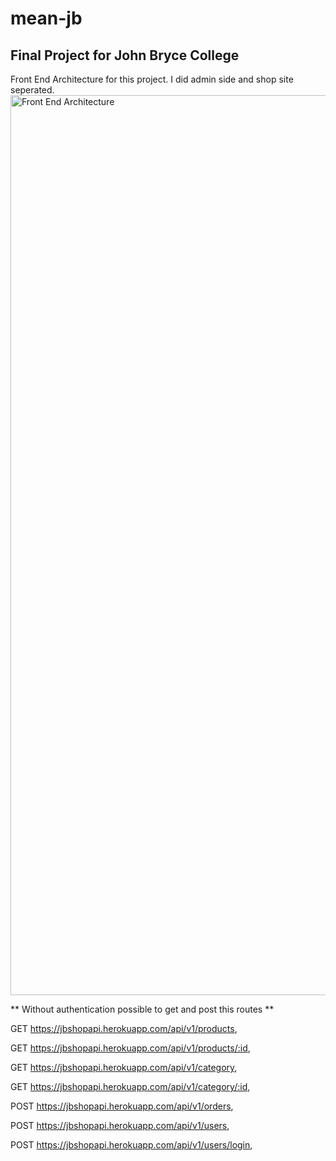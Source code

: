 # mean-jb
## Final Project for John Bryce College 
Front End Architecture for this project. I did admin side and shop site seperated.
<img width="1440" alt="Front End Architecture" src="https://user-images.githubusercontent.com/40363736/124572515-5da8e880-de51-11eb-9514-7d4fac989216.png">

** Without authentication possible to get and post this routes **

GET https://jbshopapi.herokuapp.com/api/v1/products,

GET https://jbshopapi.herokuapp.com/api/v1/products/:id,

GET https://jbshopapi.herokuapp.com/api/v1/category,

GET https://jbshopapi.herokuapp.com/api/v1/category/:id,

POST https://jbshopapi.herokuapp.com/api/v1/orders,

POST https://jbshopapi.herokuapp.com/api/v1/users,

POST https://jbshopapi.herokuapp.com/api/v1/users/login,

